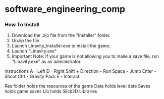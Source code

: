 # software_engineering_comp

### How To Install
1. Download the .zip file from the "Installer" folder.
2. Unzip the file.
3. Launch Linavity_Installer.exe to install the game.
4. Launch "Linavity.exe"
5. Important Note: If your game is not allowing you to make a save file, run "Linavity.exe" as an administrator.

Instructions
A - Left
D - Right
Shift + Direction - Run
Space - Jump
Enter - Shoot
Ctrl - Gravity Pack
E - Interact

Res folder holds the resources of the game
Data holds level data
Saves holds game saves
Lib holds Slick2D Libraries
